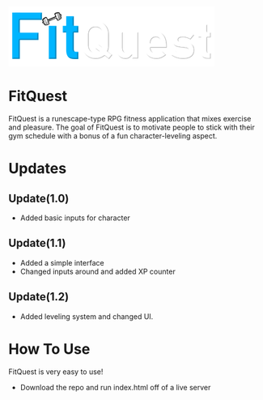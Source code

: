 ![screenshot](logo.png)
# FitQuest
FitQuest is a runescape-type RPG fitness application that mixes exercise and pleasure. The goal of FitQuest is to motivate 
people to stick with their gym schedule with a bonus of a fun character-leveling aspect.

# Updates

## Update(1.0) 
- Added basic inputs for character

## Update(1.1)
- Added a simple interface
-  Changed inputs around and added XP counter

## Update(1.2)
- Added leveling system and changed UI.

# How To Use
FitQuest is very easy to use!
- Download the repo and run index.html off of a live server
